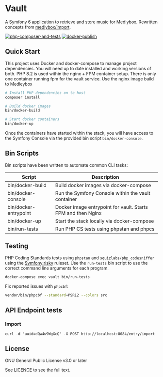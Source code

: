 # Vault

A Symfony 6 application to retrieve and store music for Medlybox. Rewritten concepts from [medlybox/import][github-import].

[![php-composer-and-tests](https://github.com/medleybox/vault/actions/workflows/php.yml/badge.svg)][github-workflows-tests]
[![docker-publish](https://github.com/medleybox/vault/actions/workflows/docker-publish.yml/badge.svg)][github-workflows-publish]

## Quick Start
This project uses Docker and docker-compose to manage project dependencies. You will need up to date installed and working versions of both. PHP 8.2 is used within the nginx + FPM container setup. There is only one container running fpm for the vault service. Use the nginx image build to Medleybox

```bash
# Install PHP dependencies on to host
composer install

# Build docker images
bin/docker-build

# Start docker containers
bin/docker-up
```

Once the containers have started within the stack, you will have access to the Symfony Console via the provided bin script `bin/docker-console`.

## Bin Scripts
Bin scripts have been written to automate common CLI tasks:

| Script | Description |
|--|--|
| bin/docker-build | Build docker images via docker-compose |
| bin/docker-console | Run the Symfony Console within the vault container |
| bin/docker-entrypoint | Docker image entrypoint for vault. Starts FPM and then Nginx |
| bin/docker-up | Start the stack locally via docker-compose |
| bin/run-tests | Run PHP CS tests using phpstan and phpcs |


## Testing
PHP Coding Standards tests using `phpstan` and `squizlabs/php_codesniffer` using the [Symfony:risky][phpcs-symfony-ruleset] ruleset. Use the `run-tests` bin script to use the correct command line arguments for each program.

```bash
docker-compose exec vault bin/run-tests 
```

Fix reported issues with `phpcbf`:
```bash
vendor/bin/phpcbf --standard=PSR12 --colors src
```

## API Endpoint tests

### Import
```
curl -d "uuid=dQw4w9WgXcQ" -X POST http://localhost:8084/entry/import
```

## License
GNU General Public License v3.0 or later

See [LICENCE](LICENCE) to see the full text.

[github-import]: https://github.com/medleybox/import
[github-workflows-tests]: https://github.com/medleybox/vault/actions/workflows/php-composer-and-tests.yml
[github-workflows-publish]: https://github.com/medleybox/vault/actions/workflows/docker-publish.yml
[phpcs-symfony-ruleset]: https://github.com/FriendsOfPHP/PHP-CS-Fixer/blob/2.17/doc/ruleSets/SymfonyRisky.rst
